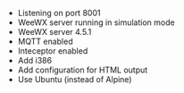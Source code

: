 - Listening on port 8001
- WeeWX server running in simulation mode
- WeeWX server 4.5.1
- MQTT enabled
- Inteceptor enabled
- Add i386
- Add configuration for HTML output
- Use Ubuntu (instead of Alpine)
